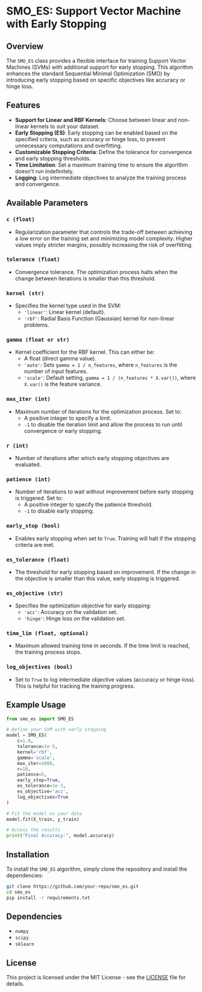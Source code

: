 
# SMO_ES: Support Vector Machine with Early Stopping

## Overview

The `SMO_ES` class provides a flexible interface for training Support Vector Machines (SVMs) with additional support for early stopping. This algorithm enhances the standard Sequential Minimal Optimization (SMO) by introducing early stopping based on specific objectives like accuracy or hinge loss.

## Features

- **Support for Linear and RBF Kernels**: Choose between linear and non-linear kernels to suit your dataset.
- **Early Stopping (ES)**: Early stopping can be enabled based on the specified criteria, such as accuracy or hinge loss, to prevent unnecessary computations and overfitting.
- **Customizable Stopping Criteria**: Define the tolerance for convergence and early stopping thresholds.
- **Time Limitation**: Set a maximum training time to ensure the algorithm doesn't run indefinitely.
- **Logging**: Log intermediate objectives to analyze the training process and convergence.

## Available Parameters

### `c (float)`
- Regularization parameter that controls the trade-off between achieving a low error on the training set and minimizing model complexity. Higher values imply stricter margins, possibly increasing the risk of overfitting.

### `tolerance (float)`
- Convergence tolerance. The optimization process halts when the change between iterations is smaller than this threshold.

### `kernel (str)`
- Specifies the kernel type used in the SVM:
  - `'linear'`: Linear kernel (default).
  - `'rbf'`: Radial Basis Function (Gaussian) kernel for non-linear problems.

### `gamma (float or str)`
- Kernel coefficient for the RBF kernel. This can either be:
  - A float (direct gamma value).
  - `'auto'`: Sets `gamma = 1 / n_features`, where `n_features` is the number of input features.
  - `'scale'`: Default setting, `gamma = 1 / (n_features * X.var())`, where `X.var()` is the feature variance.

### `max_iter (int)`
- Maximum number of iterations for the optimization process. Set to:
  - A positive integer to specify a limit.
  - `-1` to disable the iteration limit and allow the process to run until convergence or early stopping.

### `r (int)`
- Number of iterations after which early stopping objectives are evaluated.

### `patience (int)`
- Number of iterations to wait without improvement before early stopping is triggered. Set to:
  - A positive integer to specify the patience threshold.
  - `-1` to disable early stopping.

### `early_stop (bool)`
- Enables early stopping when set to `True`. Training will halt if the stopping criteria are met.

### `es_tolerance (float)`
- The threshold for early stopping based on improvement. If the change in the objective is smaller than this value, early stopping is triggered.

### `es_objective (str)`
- Specifies the optimization objective for early stopping:
  - `'acc'`: Accuracy on the validation set.
  - `'hinge'`: Hinge loss on the validation set.

### `time_lim (float, optional)`
- Maximum allowed training time in seconds. If the time limit is reached, the training process stops.

### `log_objectives (bool)`
- Set to `True` to log intermediate objective values (accuracy or hinge loss). This is helpful for tracking the training progress.

## Example Usage

```python
from smo_es import SMO_ES

# Define your SVM with early stopping
model = SMO_ES(
    c=1.0,
    tolerance=1e-5,
    kernel='rbf',
    gamma='scale',
    max_iter=1000,
    r=10,
    patience=5,
    early_stop=True,
    es_tolerance=1e-3,
    es_objective='acc',
    log_objectives=True
)

# Fit the model on your data
model.fit(X_train, y_train)

# Access the results
print("Final Accuracy:", model.accuracy)
```

## Installation

To install the `SMO_ES` algorithm, simply clone the repository and install the dependencies:

```bash
git clone https://github.com/your-repo/smo_es.git
cd smo_es
pip install -r requirements.txt
```

## Dependencies

- `numpy`
- `scipy`
- `sklearn`

## License

This project is licensed under the MIT License - see the [LICENSE](LICENSE) file for details.
